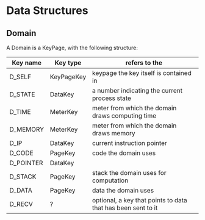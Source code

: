 # Data Structures

## Domain

A Domain is a KeyPage, with the following structure:

| Key name  | Key type   | refers to the                                                |
|-----------|------------|--------------------------------------------------------------|
| D_SELF    | KeyPageKey | keypage the key itself is contained in                       |
| D_STATE   | DataKey    | a number indicating the current process state                |
| D_TIME    | MeterKey   | meter from which the domain draws computing time             |
| D_MEMORY  | MeterKey   | meter from which the domain draws memory                     |
| D_IP      | DataKey    | current instruction pointer                                  |
| D_CODE    | PageKey    | code the domain uses                                         |
| D_POINTER | DataKey    |                                                              |
| D_STACK   | PageKey    | stack the domain uses for computation                        |
| D_DATA    | PageKey    | data the domain uses                                         |
| D_RECV    | ?          | optional, a key that points to data that has been sent to it |
